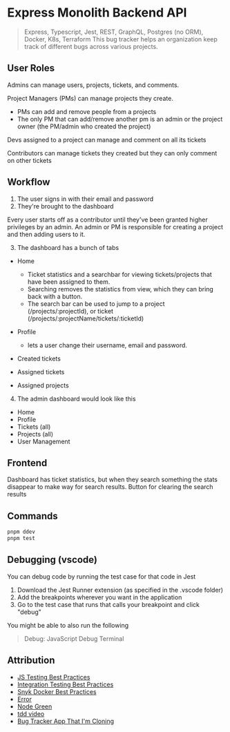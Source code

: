 # Express Monolith Backend API

> Express, Typescript, Jest, REST, GraphQL, Postgres (no ORM), Docker, K8s, Terraform
> This bug tracker helps an organization keep track of different bugs across various projects.

## User Roles

Admins can manage users, projects, tickets, and comments.

Project Managers (PMs) can manage projects they create.

- PMs can add and remove people from a projects
- The only PM that can add/remove another pm is an admin or the project owner (the PM/admin who created the project)

Devs assigned to a project can manage and comment on all its tickets

Contributors can manage tickets they created but they can only comment on other tickets

## Workflow

1. The user signs in with their email and password
2. They're brought to the dashboard

Every user starts off as a contributor until they've been granted higher privileges by an admin.
An admin or PM is responsible for creating a project and then adding users to it.

3. The dashboard has a bunch of tabs

- Home

  - Ticket statistics and a searchbar for viewing tickets/projects that have been assigned to them.
  - Searching removes the statistics from view, which they can bring back with a button.
  - The search bar can be used to jump to a project (/projects/:projectId), or ticket (/projects/:projectName/tickets/:ticketId)

- Profile

  - lets a user change their username, email and password.

- Created tickets
- Assigned tickets
- Assigned projects

4. The admin dashboard would look like this

- Home
- Profile
- Tickets (all)
- Projects (all)
- User Management

## Frontend

Dashboard has ticket statistics, but when they search something the stats disappear to make way for search results.
Button for clearing the search results

## Commands

```sh
pnpm ddev
pnpm test
```

## Debugging (vscode)

You can debug code by running the test case for that code in Jest

1. Download the Jest Runner extension (as specified in the .vscode folder)
2. Add the breakpoints wherever you want in the application
3. Go to the test case that runs that calls your breakpoint and click "debug"

You might be able to also run the following 

>Debug: JavaScript Debug Terminal

## Attribution

- [JS Testing Best Practices](https://github.com/goldbergyoni/javascript-testing-best-practices)
- [Integration Testing Best Practices](https://github.com/testjavascript/nodejs-integration-tests-best-practices)
- [Snyk Docker Best Practices](https://snyk.io/blog/10-best-practices-to-containerize-nodejs-web-applications-with-docker/)
- [Error](https://stackoverflow.com/questions/783818)
- [Node Green](https://node.green/)
- [tdd video](https://www.youtube.com/watch?v=M44umyYPiuo)
- [Bug Tracker App That I'm Cloning](https://www.youtube.com/watch?v=vG824vBdYY8)
